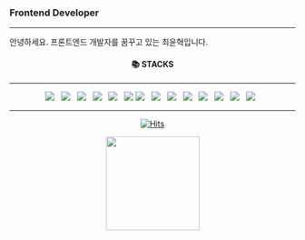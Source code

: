 ### Frontend Developer

---

안녕하세요. 프론트엔드 개발자를 꿈꾸고 있는 최윤혁입니다.

<div align=center>
<h4>📚 STACKS</h4>

---

<p align="center">
<img src="https://img.shields.io/badge/HTML5-E34F26?style=flat-square&logo=HTML5&logoColor=white"/></a> &nbsp
<img src="https://img.shields.io/badge/CSS3-1572B6?style=flat-square&logo=CSS3&logoColor=white"/></a> &nbsp
<img src="https://img.shields.io/badge/SCSS-CC6699?style=flat-square&logo=Sass&logoColor=white"/></a>
 &nbsp
<img src="https://img.shields.io/badge/JavaScript-F7DF1E?style=flat-square&logo=JavaScript&logoColor=white"/></a>
 &nbsp
<img src="https://img.shields.io/badge/Node.js-339933?style=flat-square&logo=Node.js&logoColor=white"/></a>
 &nbsp
<img src="https://img.shields.io/badge/TypeScript-3178C6?style=flat-square&logo=TypeScript&logoColor=white"/></a>
<img src="https://img.shields.io/badge/MongoDB-47A248?style=flat-square&logo=MongoDB&logoColor=white"/></a>
 &nbsp
 <img src="https://img.shields.io/badge/React-61DAFB?style=flat-square&logo=React&logoColor=white"/></a>
 &nbsp
 <img src="https://img.shields.io/badge/Redux-764ABC?style=flat-square&logo=Redux&logoColor=white"/></a>
 &nbsp
 <img src="https://img.shields.io/badge/Firebase-FFCA28?style=flat-square&logo=Firebase&logoColor=white"/></a>
 &nbsp
  <img src="https://img.shields.io/badge/Heroku-662D91?style=flat-square&logo=Heroku&logoColor=white"/></a>
 &nbsp
 <img src="https://img.shields.io/badge/Git-F05032?style=flat-square&logo=Git&logoColor=white"/></a>
 &nbsp
 <img src="https://img.shields.io/badge/Github-181717?style=flat-square&logo=Github&logoColor=white"/></a>
 &nbsp
 <img src="https://img.shields.io/badge/Notion-000000?style=flat-square&logo=Notion&logoColor=white"/></a>
 &nbsp
</p>
</div>

---

<div align="center">

[![Hits](https://hits.seeyoufarm.com/api/count/incr/badge.svg?url=https%3A%2F%2Fgithub.com%2Fchoi-yoonhyuk&count_bg=%23CCD1C9&title_bg=%23555555&icon=&icon_color=%23E7E7E7&title=hits&edge_flat=false)](https://github.com/choi-yoonhyuk)

<img align='center' src="https://github-readme-stats.vercel.app/api?username=choi-yoonhyuk" height="165">

</div>
